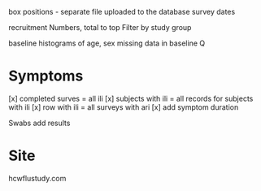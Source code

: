 box positions - separate file uploaded to the database
survey dates

recruitment
Numbers, total to top
Filter by study group

baseline
histograms of age, sex
missing data in baseline Q

# Symptoms

[x] completed surves = all ili
[x] subjects with ili = all records for subjects with ili
[x] row with ili = all surveys with ari
[x] add symptom duration

Swabs
add results

# Site

hcwflustudy.com

